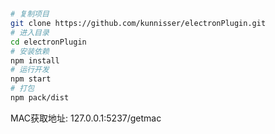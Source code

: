 # 

```bash
# 复制项目
git clone https://github.com/kunnisser/electronPlugin.git
# 进入目录
cd electronPlugin
# 安装依赖
npm install
# 运行开发
npm start
# 打包
npm pack/dist
```

MAC获取地址: 127.0.0.1:5237/getmac

